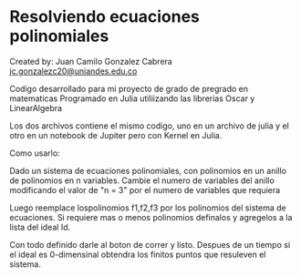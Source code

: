 # Resolviendo ecuaciones polinomiales
Created by: Juan Camilo Gonzalez Cabrera <jc.gonzalezc20@uniandes.edu.co>

Codigo desarrollado para mi proyecto de grado de pregrado en matematicas
Programado en Julia utiliizando las librerias Oscar y LinearAlgebra

Los dos archivos contiene el mismo codigo, uno en un archivo de julia y el otro en un notebook de Jupiter pero con Kernel en Julia.

Como usarlo:

Dado un sistema de ecuaciones polinomiales, con polinomios en un anillo de polinomios en n variables.
Cambie el numero de variables del anillo modificando el valor de "n = 3" por el numero de variables que requiera

Luego reemplace lospolinomios f1,f2,f3 por los polinomios del sistema de ecuaciones. 
Si requiere mas o menos polinomios definalos y agregelos a la lista del ideal Id.

Con todo definido darle al boton de correr y listo. Despues de un tiempo si el ideal es 0-dimensinal obtendra los finitos puntos que resuleven el sistema.
